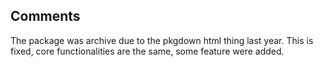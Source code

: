 ## Comments

The package was archive due to the pkgdown html thing last year. This is fixed, core functionalities are the same, some feature were added.
